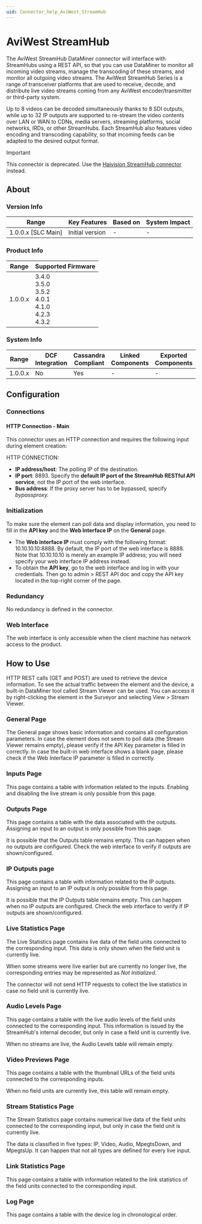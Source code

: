 ```yaml
---
uid: Connector_help_AviWest_StreamHub
---
```


# AviWest StreamHub

The AviWest StreamHub DataMiner connector will interface with StreamHubs using a REST API, so that you can use DataMiner to monitor all incoming video streams, manage the transcoding of these streams, and monitor all outgoing video streams. The AviWest StreamHub Series is a range of transceiver platforms that are used to receive, decode, and distribute live video streams coming from any AviWest encoder/transmitter or third-party system.

Up to 8 videos can be decoded simultaneously thanks to 8 SDI outputs, while up to 32 IP outputs are supported to re-stream the video contents over LAN or WAN to CDNs, media servers, streaming platforms, social networks, IRDs, or other StreamHubs. Each StreamHub also features video encoding and transcoding capability, so that incoming feeds can be adapted to the desired output format.

> [!IMPORTANT]
> This connector is deprecated. Use the [Haivision StreamHub connector](xref:Connector_help_Haivision_StreamHub) instead.

## About

### Version Info

| Range                | Key Features     | Based on     | System Impact     |
|----------------------|------------------|--------------|-------------------|
| 1.0.0.x [SLC Main]   | Initial version  | -            | -                 |

### Product Info

| Range     | Supported Firmware                        |
|-----------|-------------------------------------------|
| 1.0.0.x   | 3.4.0<br>3.5.0<br>3.5.2<br>4.0.1<br>4.1.0<br>4.2.3<br>4.3.2 |

### System Info

| Range     | DCF Integration     | Cassandra Compliant     | Linked Components     | Exported Components     |
|-----------|---------------------|-------------------------|-----------------------|-------------------------|
| 1.0.0.x   | No                  | Yes                     | -                     | -                       |

## Configuration

### Connections

#### HTTP Connection - Main

This connector uses an HTTP connection and requires the following input during element creation:

HTTP CONNECTION:

- **IP address/host**: The polling IP of the destination.
- **IP port**: 8893. Specify the **default IP port of the StreamHub RESTful API service**, not the IP port of the web interface.
- **Bus address**: If the proxy server has to be bypassed, specify *bypassproxy.*

### Initialization

To make sure the element can poll data and display information, you need to fill in the **API key** and the **Web Interface IP** on the **General** page.

- The **Web Interface IP** must comply with the following format: 10.10.10.10:8888. By default, the IP port of the web interface is 8888. Note that 10.10.10.10 is merely an example IP address; you will need specify your web interface IP address instead.
- To obtain the **API key**, go to the web interface and log in with your credentials. Then go to admin \> REST API doc and copy the API key located in the top-right corner of the page.

### Redundancy

No redundancy is defined in the connector.

### Web Interface

The web interface is only accessible when the client machine has network access to the product.

## How to Use

HTTP REST calls (GET and POST) are used to retrieve the device information. To see the actual traffic between the element and the device, a built-in DataMiner tool called Stream Viewer can be used. You can access it by right-clicking the element in the Surveyor and selecting View \> Stream Viewer.

### General Page

The General page shows basic information and contains all configuration parameters. In case the element does not seem to poll data (the Stream Viewer remains empty), please verify if the API Key parameter is filled in correctly. In case the built-in web interface shows a blank page, please check if the Web Interface IP parameter is filled in correctly.

### Inputs Page

This page contains a table with information related to the inputs. Enabling and disabling the live stream is only possible from this page.

### Outputs Page

This page contains a table with the data associated with the outputs. Assigning an input to an output is only possible from this page.

It is possible that the Outputs table remains empty. This can happen when no outputs are configured. Check the web interface to verify if outputs are shown/configured.

### IP Outputs page

This page contains a table with information related to the IP outputs. Assigning an input to an IP output is only possible from this page.

It is possible that the IP Outputs table remains empty. This can happen when no IP outputs are configured. Check the web interface to verify if IP outputs are shown/configured.

### Live Statistics Page

The Live Statistics page contains live data of the field units connected to the corresponding input. This data is only shown when the field unit is currently live.

When some streams were live earlier but are currently no longer live, the corresponding entries may be represented as *Not Initialized*.

The connector will not send HTTP requests to collect the live statistics in case no field unit is currently live.

### Audio Levels Page

This page contains a table with the live audio levels of the field units connected to the corresponding input. This information is issued by the StreamHub's internal decoder, but only in case a field unit is currently live.

When no streams are live, the Audio Levels table will remain empty.

### Video Previews Page

This page contains a table with the thumbnail URLs of the field units connected to the corresponding inputs.

When no field units are currently live, this table will remain empty.

### Stream Statistics Page

The Stream Statistics page contains numerical live data of the field units connected to the corresponding input, but only in case the field unit is currently live.

The data is classified in five types: IP, Video, Audio, MpegtsDown, and MpegtsUp. It can happen that not all types are defined for every live input.

### Link Statistics Page

This page contains a table with information related to the link statistics of the field units connected to the corresponding input.

### Log Page

This page contains a table with the device log in chronological order.

